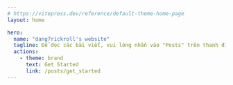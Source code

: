 ```yaml
---
# https://vitepress.dev/reference/default-theme-home-page
layout: home

hero:
  name: "dang7rickroll's website"
  tagline: Để đọc các bài viết, vui lòng nhấn vào "Posts" trên thanh điều hướng và nhấn tổ hợp Ctrl + K để tìm bài viết
  actions:
    - theme: brand
      text: Get Started
      link: /posts/get_started
---
```


